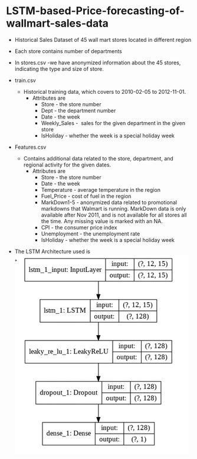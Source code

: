 # LSTM-based-Price-forecasting-of-wallmart-sales-data

* Historical Sales Dataset of 45 wall mart stores located in different region
* Each store contains number of departments 
* In stores.csv
      -we have anonymized information about the 45 stores, indicating the type and size of store.
* train.csv
  * Historical training data, which covers to 2010-02-05 to 2012-11-01. 
    * Attributes are	
      * Store - the store number
      * Dept - the department number
      * Date - the week
      * Weekly_Sales -  sales for the given department in the given store
      * IsHoliday - whether the week is a special holiday week
* Features.csv
  * Contains additional data related to the store, department, and regional activity for the given dates. 
      * Attributes are 
        * Store - the store number
        * Date - the week
        * Temperature - average temperature in the region 
        * Fuel_Price - cost of fuel in the region
        * MarkDown1-5 - anonymized data related to promotional markdowns that Walmart is running. MarkDown data is only available after Nov 2011, and is not available for all stores all the time. Any missing value is marked with an NA.
        * CPI - the consumer price index
        * Unemployment - the unemployment rate
        * IsHoliday - whether the week is a special holiday week

* The LSTM Architecture used is 
![](picture4.png)
